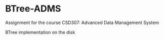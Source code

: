 # BTree-ADMS
Assignment for the course CSD307: Advanced Data Management System

BTree implementation on the disk
